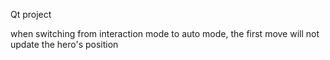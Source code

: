 Qt project

when switching from interaction mode to auto mode, the first move will not update the hero's position
